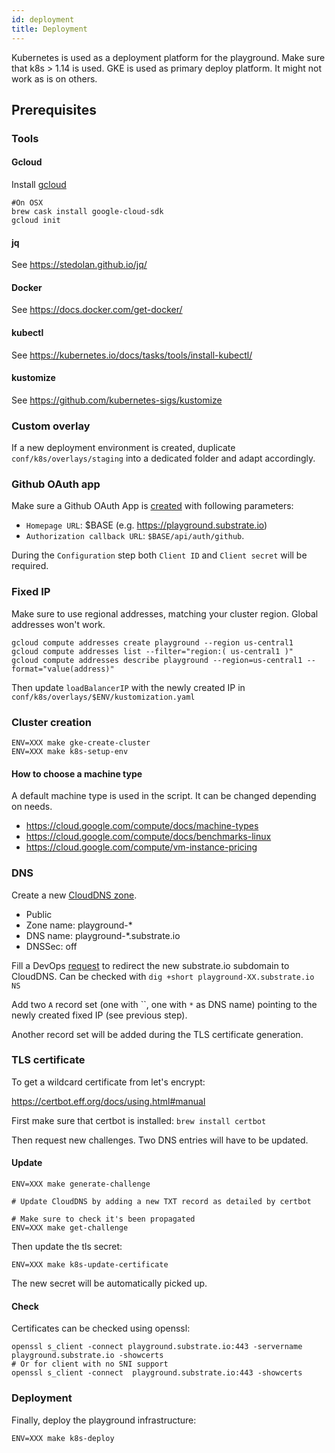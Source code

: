 ```yaml
---
id: deployment
title: Deployment
---
```


Kubernetes is used as a deployment platform for the playground. Make sure that k8s > 1.14 is used.
GKE is used as primary deploy platform. It might not work as is on others.

## Prerequisites

### Tools

#### Gcloud

Install [gcloud](https://cloud.google.com/sdk/docs/)

```shell
#On OSX
brew cask install google-cloud-sdk
gcloud init
```
#### jq

See https://stedolan.github.io/jq/
#### Docker

See https://docs.docker.com/get-docker/

#### kubectl

See https://kubernetes.io/docs/tasks/tools/install-kubectl/
#### kustomize

See https://github.com/kubernetes-sigs/kustomize

### Custom overlay

If a new deployment environment is created, duplicate `conf/k8s/overlays/staging` into a dedicated folder and adapt accordingly.
### Github OAuth app

Make sure a Github OAuth App is [created](https://docs.github.com/en/developers/apps/creating-an-oauth-app) with following parameters:

* `Homepage URL`: $BASE (e.g. https://playground.substrate.io)
* `Authorization callback URL`: `$BASE/api/auth/github`.

During the `Configuration` step both `Client ID` and `Client secret` will be required.
### Fixed IP

Make sure to use regional addresses, matching your cluster region. Global addresses won't work.

```
gcloud compute addresses create playground --region us-central1
gcloud compute addresses list --filter="region:( us-central1 )"
gcloud compute addresses describe playground --region=us-central1 --format="value(address)"
```

Then update `loadBalancerIP` with the newly created IP in `conf/k8s/overlays/$ENV/kustomization.yaml`

### Cluster creation

```shell
ENV=XXX make gke-create-cluster
ENV=XXX make k8s-setup-env
```

#### How to choose a machine type

A default machine type is used in the script. It can be changed depending on needs.

* https://cloud.google.com/compute/docs/machine-types
* https://cloud.google.com/compute/docs/benchmarks-linux
* https://cloud.google.com/compute/vm-instance-pricing

### DNS

Create a new [CloudDNS zone](https://console.cloud.google.com/net-services/dns/zones/new/create?authuser=1&project=substrateplayground-252112).

* Public
* Zone name: playground-*
* DNS name: playground-*.substrate.io
* DNSSec: off

Fill a DevOps [request](https://github.com/paritytech/devops/issues/732) to redirect the new substrate.io subdomain to CloudDNS.
Can be checked with `dig +short playground-XX.substrate.io NS`

Add two `A` record set (one with ``, one with `*` as DNS name) pointing to the newly created fixed IP (see previous step).

Another record set will be added during the TLS certificate generation.
### TLS certificate

To get a wildcard certificate from let's encrypt:

https://certbot.eff.org/docs/using.html#manual

First make sure that certbot is installed: `brew install certbot`

Then request new challenges. Two DNS entries will have to be updated.

#### Update

```
ENV=XXX make generate-challenge

# Update CloudDNS by adding a new TXT record as detailed by certbot

# Make sure to check it's been propagated
ENV=XXX make get-challenge
```

Then update the tls secret:

```
ENV=XXX make k8s-update-certificate
```

The new secret will be automatically picked up.

#### Check

Certificates can be checked using openssl:

```shell
openssl s_client -connect playground.substrate.io:443 -servername playground.substrate.io -showcerts
# Or for client with no SNI support
openssl s_client -connect  playground.substrate.io:443 -showcerts
```

### Deployment

Finally, deploy the playground infrastructure:

```
ENV=XXX make k8s-deploy
```
